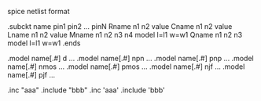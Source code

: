 spice netlist format

.subckt name pin1 pin2 ... pinN
Rname n1 n2 value
Cname n1 n2 value
Lname n1 n2 value
Mname n1 n2 n3 n4 model l=l1 w=w1
Qname n1 n2 n3 model l=l1 w=w1
.ends

.model name[.#] d ...
.model name[.#] npn ...
.model name[.#] pnp ...
.model name[.#] nmos ...
.model name[.#] pmos ...
.model name[.#] njf ...
.model name[.#] pjf ...

.inc "aaa"
.include "bbb"
.inc 'aaa'
.include 'bbb'